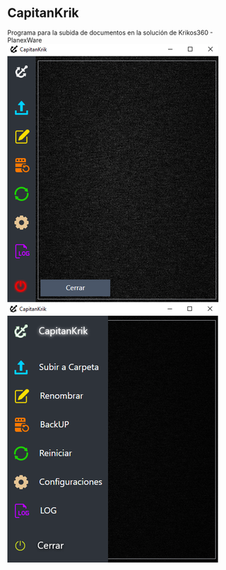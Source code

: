 # CapitanKrik
Programa para la subida de documentos en la solución de Krikos360 - PlanexWare 
![Alt text](https://github.com/luckberonne/CapitanKrik/blob/master/CapitanKrik/ScreenShots/Screen0.png)
![Alt text](https://github.com/luckberonne/CapitanKrik/blob/master/CapitanKrik/ScreenShots/Screen1.png)
